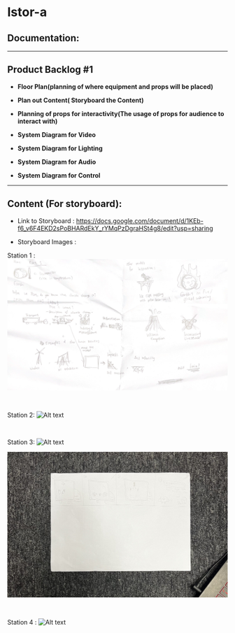 # Istor-a

## Documentation:
---
## Product Backlog #1

* **Floor Plan(planning of where equipment and props will be placed)**

* **Plan out Content( Storyboard the Content)**

* **Planning of props for interactivity(The usage of props for audience to interact with)**

* **System Diagram for Video**

* **System Diagram for Lighting**

* **System Diagram for Audio**

* **System Diagram for Control**

---

## Content (For storyboard):
* Link to Storyboard : <https://docs.google.com/document/d/1KEb-f6_v6F4EKD2sPoBHARdEkY_rYMqPzDgraHSt4g8/edit?usp=sharing>

* Storyboard Images :  

Station 1 :
![Alt text](StoryboardPics/Screenshot%202023-05-10%20012517.png)

<br>

Station 2:
![Alt text](StoryboardPics/IMG_E6243.JPG)

<br>

Station 3:
![Alt text](StoryboardPics/IMG_6245.JPG)
<br>

![Alt text](StoryboardPics/IMG_E6247.JPG)

<br>

Station 4 : 
![Alt text](StoryboardPics/IMG_E6244.JPG)







